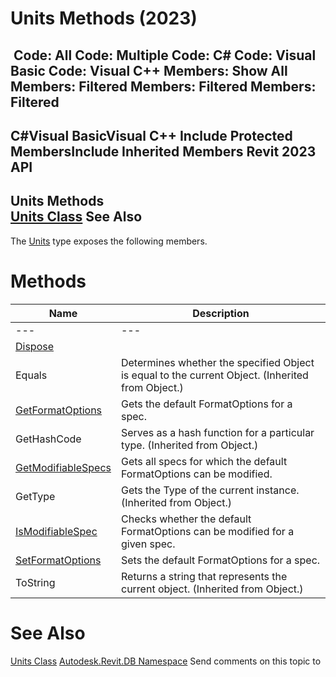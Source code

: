 # Units Methods (2023)

﻿
 Code: All Code: Multiple Code: C# Code: Visual Basic Code: Visual C++  Members: Show All Members: Filtered Members: Filtered Members: Filtered   
---  
C#Visual BasicVisual C++
Include Protected MembersInclude Inherited Members
Revit 2023 API  
---  
Units Methods  
[Units Class](89d89465-897f-4105-b935-27edf67aab3e.md "Units Class") See Also  
---  
The [Units](89d89465-897f-4105-b935-27edf67aab3e.md "Units Class") type exposes the following members.
# Methods
| Name | Description |
| --- | --- |
| --- | --- | --- |
| [Dispose](3f01880c-ea78-a3e3-e216-4836503bbda3.md "Dispose Method") |
| Equals | Determines whether the specified Object is equal to the current Object. (Inherited from Object.) |
| [GetFormatOptions](a2817756-7d35-f9b9-0daf-172010b66ed0.md "GetFormatOptions Method") | Gets the default FormatOptions for a spec. |
| GetHashCode | Serves as a hash function for a particular type.  (Inherited from Object.) |
| [GetModifiableSpecs](e7ff5a7e-ceb6-0349-2fa1-315704136c19.md "GetModifiableSpecs Method") | Gets all specs for which the default FormatOptions can be modified. |
| GetType | Gets the Type of the current instance. (Inherited from Object.) |
| [IsModifiableSpec](e897ed5d-9501-4533-4c3b-070ddbf26ab6.md "IsModifiableSpec Method") | Checks whether the default FormatOptions can be modified for a given spec. |
| [SetFormatOptions](55408411-e776-857d-a6b8-895b7f718318.md "SetFormatOptions Method") | Sets the default FormatOptions for a spec. |
| ToString | Returns a string that represents the current object. (Inherited from Object.) |

# See Also
[Units Class](89d89465-897f-4105-b935-27edf67aab3e.md "Units Class")
[Autodesk.Revit.DB Namespace](87546ba7-461b-c646-cbb1-2cb8f5bff8b2.md "Autodesk.Revit.DB Namespace")
Send comments on this topic to 